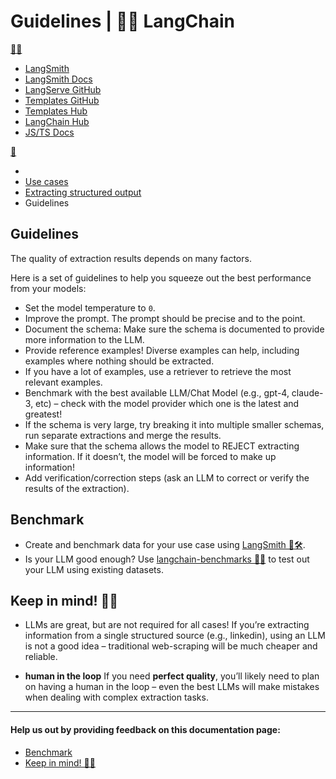 # Guidelines | 🦜️🔗 LangChain
[🦜️🔗](#)

*   [LangSmith](https://smith.langchain.com/)
*   [LangSmith Docs](https://docs.smith.langchain.com/)
*   [LangServe GitHub](https://github.com/langchain-ai/langserve)
*   [Templates GitHub](https://github.com/langchain-ai/langchain/tree/master/templates)
*   [Templates Hub](https://templates.langchain.com/)
*   [LangChain Hub](https://smith.langchain.com/hub)
*   [JS/TS Docs](https://js.langchain.com/)

[💬](https://chat.langchain.com/)[](https://github.com/langchain-ai/langchain)

*   [](https://python.langchain.com/)
*   [Use cases](https://python.langchain.com/docs/use_cases/)
*   [Extracting structured output](https://python.langchain.com/docs/use_cases/extraction/)
*   Guidelines

Guidelines
----------

The quality of extraction results depends on many factors.

Here is a set of guidelines to help you squeeze out the best performance from your models:

*   Set the model temperature to `0`.
*   Improve the prompt. The prompt should be precise and to the point.
*   Document the schema: Make sure the schema is documented to provide more information to the LLM.
*   Provide reference examples! Diverse examples can help, including examples where nothing should be extracted.
*   If you have a lot of examples, use a retriever to retrieve the most relevant examples.
*   Benchmark with the best available LLM/Chat Model (e.g., gpt-4, claude-3, etc) – check with the model provider which one is the latest and greatest!
*   If the schema is very large, try breaking it into multiple smaller schemas, run separate extractions and merge the results.
*   Make sure that the schema allows the model to REJECT extracting information. If it doesn’t, the model will be forced to make up information!
*   Add verification/correction steps (ask an LLM to correct or verify the results of the extraction).

Benchmark[​](#benchmark "Direct link to Benchmark")
---------------------------------------------------

*   Create and benchmark data for your use case using [LangSmith 🦜️🛠️](https://docs.smith.langchain.com/).
*   Is your LLM good enough? Use [langchain-benchmarks 🦜💯](https://github.com/langchain-ai/langchain-benchmarks) to test out your LLM using existing datasets.

Keep in mind! 😶‍🌫️[​](#keep-in-mind "Direct link to Keep in mind! 😶‍🌫️")
----------------------------------------------------------------------------

*   LLMs are great, but are not required for all cases! If you’re extracting information from a single structured source (e.g., linkedin), using an LLM is not a good idea – traditional web-scraping will be much cheaper and reliable.
    
*   **human in the loop** If you need **perfect quality**, you’ll likely need to plan on having a human in the loop – even the best LLMs will make mistakes when dealing with complex extraction tasks.
    

* * *

#### Help us out by providing feedback on this documentation page:

[](https://python.langchain.com/docs/use_cases/extraction/quickstart/)[](https://python.langchain.com/docs/use_cases/extraction/how_to/examples/)

*   [Benchmark](#benchmark)
*   [Keep in mind! 😶‍🌫️](#keep-in-mind)